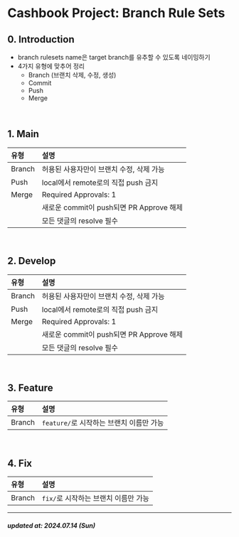 # Cashbook Project: Branch Rule Sets

## 0. Introduction
- branch rulesets name은 target branch를 유추할 수 있도록 네이밍하기
- 4가지 유형에 맞추어 정리
  - Branch (브랜치 삭제, 수정, 생성)
  - Commit
  - Push
  - Merge

<br />

## 1. Main

| 유형              | 설명                               |
|:----------------|:---------------------------------|
| Branch          | 허용된 사용자만이 브랜치 수정, 삭제 가능          |
| Push            | local에서 remote로의 직접 push 금지      | 
| Merge           | Required Approvals: 1            |
|                 | 새로운 commit이 push되면 PR Approve 해제 |
|                 | 모든 댓글의 resolve 필수                |

<br />

## 2. Develop

| 유형    | 설명                               |
|:------|:---------------------------------|
| Branch          | 허용된 사용자만이 브랜치 수정, 삭제 가능          |
| Push  | local에서 remote로의 직접 push 금지      |
| Merge | Required Approvals: 1            |
|       | 새로운 commit이 push되면 PR Approve 해제 |
|       | 모든 댓글의 resolve 필수                |

<br />

## 3. Feature

| 유형    | 설명                          |
|:------|:----------------------------|
| Branch          | `feature/`로 시작하는 브랜치 이름만 가능 |

<br />

## 4. Fix

| 유형    | 설명                      |
|:------|:------------------------|
| Branch          | `fix/`로 시작하는 브랜치 이름만 가능 |

<hr />

#### <i>updated at: 2024.07.14 (Sun)</i>
